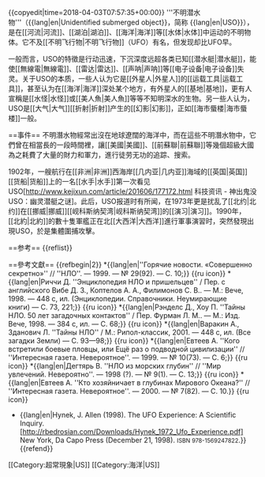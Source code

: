 {{copyedit|time=2018-04-03T07:57:35+00:00}}
'''不明潜水物'''（{{lang|en|Unidentified submerged object}}，简称 {{lang|en|USO}}），是在[[河流|河流]]、[[湖泊|湖泊]]、[[海洋|海洋]]等[[水体|水体]]中运动的不明物体。它不及[[不明飞行物|不明飞行物]]（UFO）有名，但发现却比UFO早。

一般而言，USO的特徵是行动迅速，下沉深度远超各类已知[[潜水艇|潜水艇]]，能使[[無線電|無線電]]、[[雷达|雷达]]、[[声呐|声呐]]等[[电子设备|电子设备]]失灵。关于USO的本质，一些人认为它是[[外星人|外星人]]的[[运载工具|运载工具]]，甚至认为在[[海洋|海洋]]深处某个地方，有外星人的[[基地|基地]]，更有人宣稱是[[水怪|水怪]]或[[美人魚|美人魚]]等等不知明深水的生物。另一些人认为，USO是[[大气|大气]][[折射|折射]]产生的[[幻影|幻影]]，正如[[海市蜃楼|海市蜃楼]]一般。

==事件==
不明潛水物經常出沒在地球遼闊的海洋中，而在這些不明潛水物中，它們曾在相當長的一段時間裡，讓[[美國|美國]]、[[前蘇聯|前蘇聯]]等幾個超級大國為之耗費了大量的財力和軍力，進行徒劳无功的追踪、搜索。

1902年，一艘航行在[[非洲|非洲]]西海岸[[几内亚|几内亚]]海域的[[英国|英国]][[货船|货船]]上的一名[[水手|水手]]第一次看见USO<ref>[http://www.kejixun.com/article/201606/177172.html 科技资讯 - 神出鬼没USO：幽灵潜艇之谜]</ref>。此后，USO报道时有所闻，在1973年更是扰乱了[[北约|北约]]在[[挪威|挪威]][[岘科斯纳契湾|岘科斯纳契湾]]的[[演习|演习]]。1990年，[[北約|北約]]的數十隻軍艦正在北[[大西洋|大西洋]]進行軍事演習时，突然發現出現USO，於是集體圍捕攻擊。

==参考==
{{reflist}}

==參考文獻==
{{refbegin|2}}
*{{lang|en|''Горячие новости. «Совершенно секретно»'' // ''НЛО''. — 1999. — № 29(92). — С. 10;}} {{ru icon}}
*{{lang|en|Риччи Д. ''Энциклопедия НЛО и пришельцев'' / Пер. с английского Вибе Д. З., Коптелов А. А., Филимонов С. В.. — М.: Вече, 1998. — 448 с, ил. (Энциклопедии. Справочники. Неумирающие книги) — С. 73, 221;}} {{ru icon}}
*{{lang|en|Рэнделс Д., Хоу П. ''Тайны НЛО. 50 лет загадочных контактов'' / Пер. Фурман Л. М.. — М.: Изд. Вече, 1998. — 384 с, ил. — С. 68;}} {{ru icon}}
*{{lang|en|Варакин А., Зданович Л. ''Тайны НЛО'' / М.: Рипол-классик, 2001. — 448 с, ил. (Все загадки Земли) — С. 93—98;}} {{ru icon}}
*{{lang|en|Евтеев А. ''Кого встретили боевые пловцы, или Ещё раз о подводной цивилизации'' // ''Интересная газета. Невероятное''. — 1999. — № 10(73). — С. 6;}} {{ru icon}}
*{{lang|en|Дегтярь В. ''НЛО из морских глубин'' // ''Мир увлечений. Невероятно''. — 1998 (?). — № 9(1). — С. 13;}} {{ru icon}}
*{{lang|en|Евтеев А. ''Кто хозяйничает в глубинах Мирового Океана?'' // ''Интересная газета. Невероятное''. — 2000. — № 7(82). — С. 10.}} {{ru icon}}
* {{lang|en|Hynek, J. Allen (1998). The UFO Experience: A Scientific Inquiry.[http://rbedrosian.com/Downloads/Hynek_1972_Ufo_Experience.pdf] New York, Da Capo Press (December 21, 1998). <small>ISBN 978-1569247822</small>.}}
{{refend}}

[[Category:超常現象|US]]
[[Category:海洋|US]]